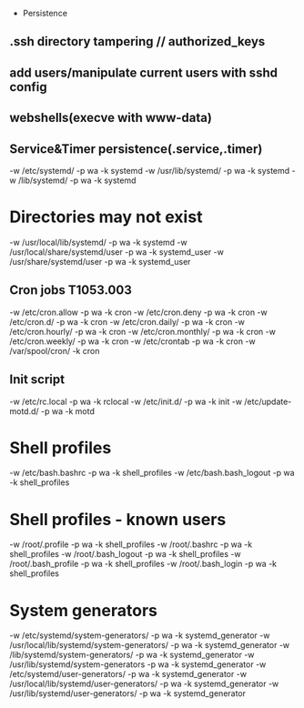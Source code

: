 - Persistence
## .ssh directory tampering // authorized_keys
## add users/manipulate current users with sshd config
## webshells(execve with www-data)
## Service&Timer persistence(.service,.timer)
-w /etc/systemd/ -p wa -k systemd
-w /usr/lib/systemd/ -p wa -k systemd
-w /lib/systemd/ -p wa -k systemd

# Directories may not exist
-w /usr/local/lib/systemd/ -p wa -k systemd
-w /usr/local/share/systemd/user -p wa -k systemd_user
-w /usr/share/systemd/user  -p wa -k systemd_user 

## Cron jobs T1053.003
-w /etc/cron.allow -p wa -k cron
-w /etc/cron.deny -p wa -k cron
-w /etc/cron.d/ -p wa -k cron
-w /etc/cron.daily/ -p wa -k cron
-w /etc/cron.hourly/ -p wa -k cron
-w /etc/cron.monthly/ -p wa -k cron
-w /etc/cron.weekly/ -p wa -k cron
-w /etc/crontab -p wa -k cron
-w /var/spool/cron/ -k cron

## Init script
-w /etc/rc.local -p wa -k rclocal
-w /etc/init.d/ -p wa -k init
-w /etc/update-motd.d/ -p wa -k motd

# Shell profiles
-w /etc/bash.bashrc -p wa -k shell_profiles
-w /etc/bash.bash_logout -p wa -k shell_profiles

# Shell profiles - known users
-w /root/.profile -p wa -k shell_profiles
-w /root/.bashrc -p wa -k shell_profiles
-w /root/.bash_logout -p wa -k shell_profiles
-w /root/.bash_profile -p wa -k shell_profiles
-w /root/.bash_login -p wa -k shell_profiles

# System generators
-w /etc/systemd/system-generators/ -p wa -k systemd_generator
-w /usr/local/lib/systemd/system-generators/ -p wa -k systemd_generator
-w /lib/systemd/system-generators/ -p wa -k systemd_generator
-w /usr/lib/systemd/system-generators -p wa -k systemd_generator
-w /etc/systemd/user-generators/ -p wa -k systemd_generator
-w /usr/local/lib/systemd/user-generators/ -p wa -k systemd_generator
-w /usr/lib/systemd/user-generators/ -p wa -k systemd_generator